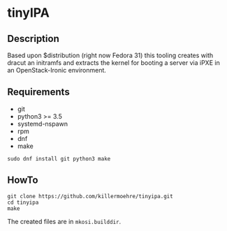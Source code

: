 # tinyIPA

## Description

Based upon $distribution (right now Fedora 31) this tooling creates with dracut an initramfs and extracts the kernel for booting a server via iPXE in an OpenStack-Ironic environment.

## Requirements

* git
* python3 >= 3.5
* systemd-nspawn
* rpm
* dnf
* make

```shell
sudo dnf install git python3 make
```

## HowTo

```shell
git clone https://github.com/killermoehre/tinyipa.git
cd tinyipa
make
```

The created files are in `mkosi.builddir`.
